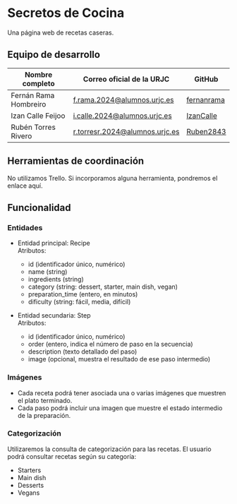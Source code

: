 # Secretos de Cocina

Una página web de recetas caseras.



## Equipo de desarrollo

| Nombre completo         | Correo oficial de la URJC                | GitHub      |
|-------------------------|------------------------------------------|-------------|
| Fernán Rama Hombreiro   | f.rama.2024@alumnos.urjc.es              | [fernanrama](https://github.com/fernanrama) |
| Izan Calle Feijoo       | i.calle.2024@alumnos.urjc.es             | [IzanCalle](https://github.com/IzanCalle)   |
| Rubén Torres Rivero     | r.torresr.2024@alumnos.urjc.es           | [Ruben2843](https://github.com/Ruben2843)   |



## Herramientas de coordinación

No utilizamos Trello. 
Si incorporamos alguna herramienta, pondremos el enlace aquí.



## Funcionalidad

###  Entidades

- Entidad principal: Recipe  
  Atributos:  
  - id (identificador único, numérico)  
  - name (string)  
  - ingredients (string)    
  - category (string: dessert, starter, main dish, vegan)  
  - preparation_time (entero, en minutos)  
  - dificulty (string: fácil, media, difícil)  

- Entidad secundaria: Step  
  Atributos:  
  - id (identificador único, numérico)    
  - order (entero, indica el número de paso en la secuencia)  
  - description (texto detallado del paso)  
  - image (opcional, muestra el resultado de ese paso intermedio)  



### Imágenes

- Cada receta podrá tener asociada una o varias imágenes que muestren el plato terminado.  
- Cada paso podrá incluir una imagen que muestre el estado intermedio de la preparación.  

### Categorización
Utilizaremos la consulta de categorización para las recetas. 
El usuario podrá consultar recetas según su categoría: 

- Starters 
- Main dish  
- Desserts  
- Vegans
